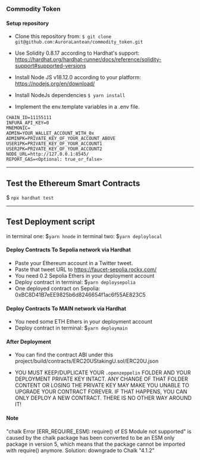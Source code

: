 ### Commodity Token

#### Setup repository

- Clone this repository from:
  `$ git clone git@github.com:AuroraLantean/commodity_token.git`

- Use Solidity 0.8.17 according to Hardhat's support:
  https://hardhat.org/hardhat-runner/docs/reference/solidity-support#supported-versions

- Install Node JS v18.12.0 according to your platform: https://nodejs.org/en/download/

- Install NodeJs dependencies
  `$ yarn install`

- Implement the env.template variables in a .env file.

```
CHAIN_ID=11155111
INFURA_API_KEY=0
MNEMONIC=
ADMIN=YOUR_WALLET_ACCOUNT_WITH_0x
ADMINPK=PRIVATE_KEY_OF_YOUR_ACCOUNT_ABOVE
USER1PK=PRIVATE_KEY_OF_YOUR_ACCOUNT1
USER2PK=PRIVATE_KEY_OF_YOUR_ACCOUNT2
NODE_URL=http://127.0.0.1:8545/
REPORT_GAS=<Optional: true_or_false>
```

---

## Test the Ethereum Smart Contracts

$ `npx hardhat test`

---

## Test Deployment script

in terminal one: $`yarn hnode`
in terminal two: $`yarn deploylocal`

#### Deploy Contracts To Sepolia network via Hardhat

- Paste your Ethereum account in a Twitter tweet.
- Paste that tweet URL to https://faucet-sepolia.rockx.com/
- You need 0.2 Sepolia Ethers in your deployment account
- Deploy contract in terminal: $`yarn deploysepolia`
- One deployed contract on Sepolia: 0xBC8D41B7eEE9825b6d8246654f1ac6f55AE823C5

#### Deploy Contracts To MAIN network via Hardhat

- You need some ETH Ethers in your deployment account
- Deploy contract in terminal: $`yarn deploymain`

#### After Deployment

- You can find the contract ABI under this project/build/contracts/ERC20UStakingU.sol/ERC20U.json

- YOU MUST KEEP/DUPLICATE YOUR `.openzeppelin` FOLDER AND YOUR DEPLOYMENT PRIVATE KEY INTACT. ANY CHANGE OF THAT FOLDER CONTENT OR LOSING THE PRIVATE KEY MAY MAKE YOU UNABLE TO UPGRADE YOUR CONTRACT FOREVER. IF THAT HAPPENS, YOU CAN ONLY DEPLOY A NEW CONTRACT. THERE IS NO OTHER WAY AROUND IT!

#### Note

"chalk Error [ERR_REQUIRE_ESM]: require() of ES Module not supported" is caused by the chalk package has been converted to be an ESM only package in version 5, which means that the package cannot be imported with require() anymore.
Solution: downgrade to Chalk "4.1.2"
